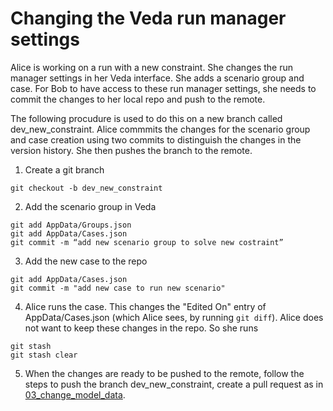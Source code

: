 # Changing the Veda run manager settings

Alice is working on a run with a new constraint. She changes the run manager settings in her Veda interface. She adds a scenario group and case. For Bob to have access to these run manager settings, she needs to commit the changes to her local repo and push to the remote.

The following procudure is used to do this on a new branch called dev_new_constraint. Alice commmits the changes for the scenario group and case creation using two commits to distinguish the changes in the version history. She then pushes the branch to the remote.

1. Create a git branch
```
git checkout -b dev_new_constraint
```
2. Add the scenario group in Veda

```
git add AppData/Groups.json
git add AppData/Cases.json
git commit -m “add new scenario group to solve new costraint”
```

3. Add the new case to the repo
```
git add AppData/Cases.json
git commit -m "add new case to run new scenario"
```

4. Alice runs the case. This changes the "Edited On" entry of AppData/Cases.json (which Alice sees, by running ```git diff```). Alice does not want to keep these changes in the repo. So she runs 
```
git stash
git stash clear
```

5. When the changes are ready to be pushed to the remote, follow the steps to push the branch dev_new_constraint, create a pull request as in [03_change_model_data](https://github.com/DataScienceScotland/git_veda2_guidance/blob/main/03_change_model_data.md).
